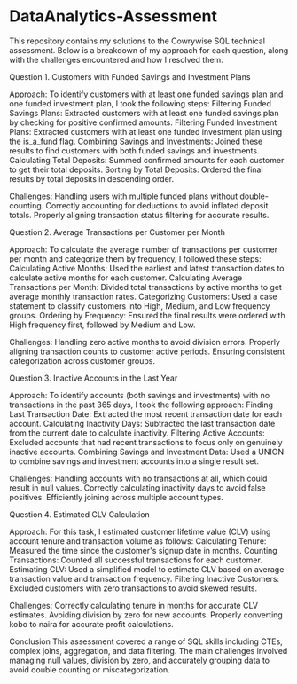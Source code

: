 # DataAnalytics-Assessment

This repository contains my solutions to the Cowrywise SQL technical assessment. Below is a breakdown of my approach for each question, along with the challenges encountered and how I resolved them.

Question 1. Customers with Funded Savings and Investment Plans

Approach:
To identify customers with at least one funded savings plan and one funded investment plan, I took the following steps:
Filtering Funded Savings Plans: Extracted customers with at least one funded savings plan by checking for positive confirmed amounts.
Filtering Funded Investment Plans: Extracted customers with at least one funded investment plan using the is_a_fund flag.
Combining Savings and Investments: Joined these results to find customers with both funded savings and investments.
Calculating Total Deposits: Summed confirmed amounts for each customer to get their total deposits.
Sorting by Total Deposits: Ordered the final results by total deposits in descending order.

Challenges:
Handling users with multiple funded plans without double-counting.
Correctly accounting for deductions to avoid inflated deposit totals.
Properly aligning transaction status filtering for accurate results.

Question 2. Average Transactions per Customer per Month

Approach:
To calculate the average number of transactions per customer per month and categorize them by frequency, I followed these steps:
Calculating Active Months: Used the earliest and latest transaction dates to calculate active months for each customer.
Calculating Average Transactions per Month: Divided total transactions by active months to get average monthly transaction rates.
Categorizing Customers: Used a case statement to classify customers into High, Medium, and Low frequency groups.
Ordering by Frequency: Ensured the final results were ordered with High frequency first, followed by Medium and Low.

Challenges:
Handling zero active months to avoid division errors.
Properly aligning transaction counts to customer active periods.
Ensuring consistent categorization across customer groups.

Question 3. Inactive Accounts in the Last Year

Approach:
To identify accounts (both savings and investments) with no transactions in the past 365 days, I took the following approach:
Finding Last Transaction Date: Extracted the most recent transaction date for each account.
Calculating Inactivity Days: Subtracted the last transaction date from the current date to calculate inactivity.
Filtering Active Accounts: Excluded accounts that had recent transactions to focus only on genuinely inactive accounts.
Combining Savings and Investment Data: Used a UNION to combine savings and investment accounts into a single result set.

Challenges:
Handling accounts with no transactions at all, which could result in null values.
Correctly calculating inactivity days to avoid false positives.
Efficiently joining across multiple account types.

Question 4. Estimated CLV Calculation

Approach:
For this task, I estimated customer lifetime value (CLV) using account tenure and transaction volume as follows:
Calculating Tenure: Measured the time since the customer's signup date in months.
Counting Transactions: Counted all successful transactions for each customer.
Estimating CLV: Used a simplified model to estimate CLV based on average transaction value and transaction frequency.
Filtering Inactive Customers: Excluded customers with zero transactions to avoid skewed results.

Challenges:
Correctly calculating tenure in months for accurate CLV estimates.
Avoiding division by zero for new accounts.
Properly converting kobo to naira for accurate profit calculations.

Conclusion
This assessment covered a range of SQL skills including CTEs, complex joins, aggregation, and data filtering. The main challenges involved managing null values, division by zero, and accurately grouping data to avoid double counting or miscategorization.

